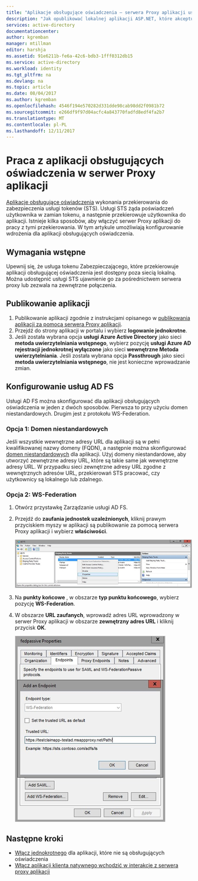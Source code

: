 ```yaml
---
title: "Aplikacje obsługujące oświadczenia — serwera Proxy aplikacji usługi Azure AD | Dokumentacja firmy Microsoft"
description: "Jak opublikować lokalnej aplikacji ASP.NET, które akceptują oświadczenia usług AD FS dla bezpieczny dostęp zdalny przez użytkowników."
services: active-directory
documentationcenter: 
author: kgremban
manager: mtillman
editor: harshja
ms.assetid: 91e6211b-fe6a-42c6-bdb3-1fff0312db15
ms.service: active-directory
ms.workload: identity
ms.tgt_pltfrm: na
ms.devlang: na
ms.topic: article
ms.date: 08/04/2017
ms.author: kgremban
ms.openlocfilehash: 4546f194e570282d331dde98cab98dd2f0981b72
ms.sourcegitcommit: e266df9f97d04acfc4a843770fadfd8edf4fa2b7
ms.translationtype: MT
ms.contentlocale: pl-PL
ms.lasthandoff: 12/11/2017
---
```

# <a name="working-with-claims-aware-apps-in-application-proxy"></a>Praca z aplikacji obsługujących oświadczenia w serwer Proxy aplikacji
[Aplikacje obsługujące oświadczenia](https://msdn.microsoft.com/library/windows/desktop/bb736227.aspx) wykonania przekierowania do zabezpieczenia usługi tokenów (STS). Usługi STS żąda poświadczeń użytkownika w zamian tokenu, a następnie przekierowuje użytkownika do aplikacji. Istnieje kilka sposobów, aby włączyć serwer Proxy aplikacji do pracy z tymi przekierowania. W tym artykule umożliwiają konfigurowanie wdrożenia dla aplikacji obsługujących oświadczenia. 

## <a name="prerequisites"></a>Wymagania wstępne
Upewnij się, że usługa tokenu Zabezpieczającego, które przekierowuje aplikacji obsługującej oświadczenia jest dostępny poza siecią lokalną. Można udostępnić usługi STS ujawnienie go za pośrednictwem serwera proxy lub zezwala na zewnętrzne połączenia. 

## <a name="publish-your-application"></a>Publikowanie aplikacji

1. Publikowanie aplikacji zgodnie z instrukcjami opisanego w [publikowania aplikacji za pomocą serwera Proxy aplikacji](application-proxy-publish-azure-portal.md).
2. Przejdź do strony aplikacji w portalu i wybierz **logowanie jednokrotne**.
3. Jeśli została wybrana opcja **usługi Azure Active Directory** jako sieci **metoda uwierzytelniania wstępnego**, wybierz pozycję **usługi Azure AD rejestracji jednokrotnej wyłączone** jako sieci **wewnętrzne Metoda uwierzytelniania**. Jeśli została wybrana opcja **Passthrough** jako sieci **metoda uwierzytelniania wstępnego**, nie jest konieczne wprowadzanie zmian.

## <a name="configure-adfs"></a>Konfigurowanie usług AD FS

Usługi AD FS można skonfigurować dla aplikacji obsługujących oświadczenia w jeden z dwóch sposobów. Pierwsza to przy użyciu domen niestandardowych. Drugim jest z protokołu WS-Federation. 

### <a name="option-1-custom-domains"></a>Opcja 1: Domen niestandardowych

Jeśli wszystkie wewnętrzne adresy URL dla aplikacji są w pełni kwalifikowanej nazwy domeny (FQDN), a następnie można skonfigurować [domen niestandardowych](active-directory-application-proxy-custom-domains.md) dla aplikacji. Użyj domeny niestandardowe, aby utworzyć zewnętrzne adresy URL, które są takie same jak wewnętrzne adresy URL. W przypadku sieci zewnętrzne adresy URL zgodne z wewnętrznych adresów URL, przekierowań STS pracować, czy użytkownicy są lokalnego lub zdalnego. 

### <a name="option-2-ws-federation"></a>Opcja 2: WS-Federation

1. Otwórz przystawkę Zarządzanie usługi AD FS.
2. Przejdź do **zaufania jednostek uzależnionych**, kliknij prawym przyciskiem myszy w aplikacji są publikowanie za pomocą serwera Proxy aplikacji i wybierz **właściwości**.  

   ![Zaufania jednostek uzależnionych kliknij prawym przyciskiem myszy nazwę aplikacji — zrzut ekranu](./media/active-directory-application-proxy-claims-aware-apps/appproxyrelyingpartytrust.png)  

3. Na **punkty końcowe** , w obszarze **typ punktu końcowego**, wybierz pozycję **WS-Federation**.
4. W obszarze **URL zaufanych**, wprowadź adres URL wprowadzony w serwer Proxy aplikacji w obszarze **zewnętrzny adres URL** i kliknij przycisk **OK**.  

   ![Dodawanie punktu końcowego — ustaw wartość adres URL z zaufanych — zrzut ekranu](./media/active-directory-application-proxy-claims-aware-apps/appproxyendpointtrustedurl.png)  

## <a name="next-steps"></a>Następne kroki
* [Włącz jednokrotnego](application-proxy-sso-overview.md) dla aplikacji, które nie są obsługujących oświadczenia
* [Włącz aplikacji klienta natywnego wchodzić w interakcje z serwera proxy aplikacji](active-directory-application-proxy-native-client.md)


